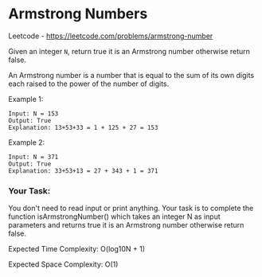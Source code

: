 # Armstrong Numbers
Leetcode - https://leetcode.com/problems/armstrong-number


Given an integer `N`, return true it is an Armstrong number otherwise return false.

An Armstrong number is a number that is equal to the sum of its own digits each raised to the power of the number of digits.

Example 1:

    Input: N = 153
    Output: True
    Explanation: 13+53+33 = 1 + 125 + 27 = 153

Example 2:

    Input: N = 371
    Output: True
    Explanation: 33+53+13 = 27 + 343 + 1 = 371

### Your Task:

You don't need to read input or print anything. Your task is to complete the function isArmstrongNumber() which takes an integer N as input parameters and returns true it is an Armstrong number otherwise return false.

Expected Time Complexity: O(log10N + 1)

Expected Space Complexity: O(1)